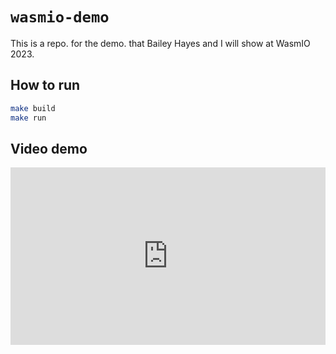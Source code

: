 # `wasmio-demo`

This is a repo. for the demo. that Bailey Hayes and I will show at WasmIO 2023.

## How to run

```bash
make build
make run
```

## Video demo
    
<div style="width:100%;height:0px;position:relative;padding-bottom:56.250%;"><iframe src="https://streamable.com/e/sz6fg7" frameborder="0" width="100%" height="100%" allowfullscreen style="width:100%;height:100%;position:absolute;left:0px;top:0px;overflow:hidden;"></iframe></div>

